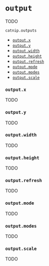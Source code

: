 # `output`

TODO

`catnip.outputs`

- [`output.x`](#outputx)
- [`output.y`](#outputy)
- [`output.width`](#outputwidth)
- [`output.height`](#outputheight)
- [`output.refresh`](#outputrefresh)
- [`output.mode`](#outputmode)
- [`output.modes`](#outputmodes)
- [`output.scale`](#outputscale)

### `output.x`

TODO

### `output.y`

TODO

### `output.width`

TODO

### `output.height`

TODO

### `output.refresh`

TODO

### `output.mode`

TODO

### `output.modes`

TODO

### `output.scale`

TODO
